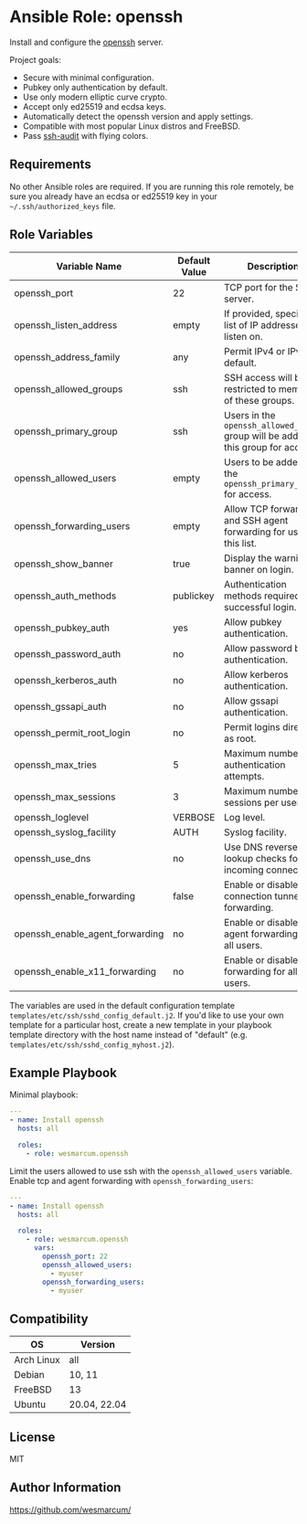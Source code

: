 Ansible Role: openssh
=================

Install and configure the [openssh](https://www.openssh.com/) server.

Project goals:
- Secure with minimal configuration.
- Pubkey only authentication by default.
- Use only modern elliptic curve crypto.
- Accept only ed25519 and ecdsa keys.
- Automatically detect the openssh version and apply settings.
- Compatible with most popular Linux distros and FreeBSD.
- Pass [ssh-audit](https://github.com/jtesta/ssh-audit) with flying colors.

Requirements
------------

No other Ansible roles are required.  If you are running this role remotely, be sure you already have an ecdsa or ed25519 key in your `~/.ssh/authorized_keys` file.

Role Variables
--------------

| Variable Name                   | Default Value | Description                                                                        |
|---------------------------------|---------------|------------------------------------------------------------------------------------|
| openssh_port                    | 22            | TCP port for the SSH server.                                                       |
| openssh_listen_address          | empty         | If provided, specify a list of IP addresses to listen on.                          |
| openssh_address_family          | any           | Permit IPv4 or IPv6 by default.                                                    |
| openssh_allowed_groups          | ssh           | SSH access will be restricted to members of these groups.                          |
| openssh_primary_group           | ssh           | Users in the `openssh_allowed_users` group will be added to this group for access. |
| openssh_allowed_users           | empty         | Users to be added to the `openssh_primary_group` for access.                       |
| openssh_forwarding_users        | empty         | Allow TCP forwarding and SSH agent forwarding for users in this list.              |
| openssh_show_banner             | true          | Display the warning banner on login.                                               |
| openssh_auth_methods            | publickey     | Authentication methods required for successful login.                              |
| openssh_pubkey_auth             | yes           | Allow pubkey authentication.                                                       |
| openssh_password_auth           | no            | Allow password based authentication.                                               |
| openssh_kerberos_auth           | no            | Allow kerberos authentication.                                                     |
| openssh_gssapi_auth             | no            | Allow gssapi authentication.                                                       |
| openssh_permit_root_login       | no            | Permit logins directly as root.                                                    |
| openssh_max_tries               | 5             | Maximum number of authentication attempts.                                         |
| openssh_max_sessions            | 3             | Maximum number of sessions per user.                                               |
| openssh_loglevel                | VERBOSE       | Log level.                                                                         |
| openssh_syslog_facility         | AUTH          | Syslog facility.                                                                   |
| openssh_use_dns                 | no            | Use DNS reverse lookup checks for incoming connections.                            |
| openssh_enable_forwarding       | false         | Enable or disable all connection tunneling / forwarding.                           |
| openssh_enable_agent_forwarding | no            | Enable or disable agent forwarding for all users.                                  |
| openssh_enable_x11_forwarding   | no            | Enable or disable x11 forwarding for all users.                                    |

The variables are used in the default configuration template `templates/etc/ssh/sshd_config_default.j2`.  If you'd like to use your own template for a particular host, create a new template in your playbook template directory with the host name instead of "default" (e.g. `templates/etc/ssh/sshd_config_myhost.j2`).

Example Playbook
----------------

Minimal playbook:
```yaml
---
- name: Install openssh
  hosts: all

  roles:
    - role: wesmarcum.openssh
```

Limit the users allowed to use ssh with the `openssh_allowed_users` variable.  Enable tcp and agent forwarding with `openssh_forwarding_users`:
```yaml
---
- name: Install openssh
  hosts: all

  roles:
    - role: wesmarcum.openssh
      vars:
        openssh_port: 22
        openssh_allowed_users:
          - myuser
        openssh_forwarding_users:
          - myuser
```

Compatibility
-------------

| OS         | Version      |
|------------|--------------|
| Arch Linux | all          |
| Debian     | 10, 11       |
| FreeBSD    | 13           |
| Ubuntu     | 20.04, 22.04 |

License
-------

MIT

Author Information
------------------

https://github.com/wesmarcum/
